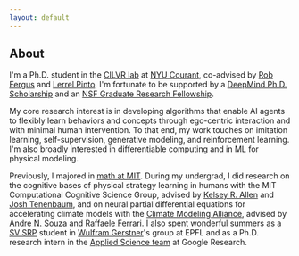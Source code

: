 ```yaml
---
layout: default
---
```

## About

I'm a Ph.D. student in the [CILVR lab](https://wp.nyu.edu/cilvr/) at [NYU Courant](https://cims.nyu.edu/dynamic/), co-advised by [Rob Fergus](https://cs.nyu.edu/~fergus/pmwiki/pmwiki.php) and [Lerrel Pinto](https://www.lerrelpinto.com/). I'm fortunate to be supported by a [DeepMind Ph.D. Scholarship](https://www.deepmind.com/scholarships) and an [NSF Graduate Research Fellowship](https://www.nsfgrfp.org/resources/about-grfp/).

My core research interest is in developing algorithms that enable AI agents to flexibly learn behaviors and concepts through ego-centric interaction and with minimal human intervention. To that end, my work touches on imitation learning, self-supervision, generative modeling, and reinforcement learning. I'm also broadly interested in differentiable computing and in ML for physical modeling. 

Previously, I majored in [math at MIT](https://math.mit.edu/academics/undergrad/major/course18c.php). During my undergrad, I did research on the cognitive bases of physical strategy learning in humans with the MIT Computational Cognitive Science Group, advised by <a href="https://web.mit.edu/krallen/www/">Kelsey R. Allen</a> and <a href="https://mitibmwatsonailab.mit.edu/people/joshua-tenenbaum/">Josh Tenenbaum</a>, and on neural partial differential equations for accelerating climate models with the  <a href="https://clima.caltech.edu/">Climate Modeling Alliance</a>, advised by <a href="https://sandreza.github.io/">Andre N. Souza</a> and <a href="http://ferrari.mit.edu/">Raffaele Ferrari</a>. I also spent wonderful summers as a [SV SRP](https://www.epfl.ch/schools/sv/education/summer-research-program/) student in [Wulfram Gerstner](https://lcnwww.epfl.ch/gerstner/)'s group at EPFL and as a Ph.D. research intern in the [Applied Science team](https://research.google/teams/applied-science/) at Google Research.

